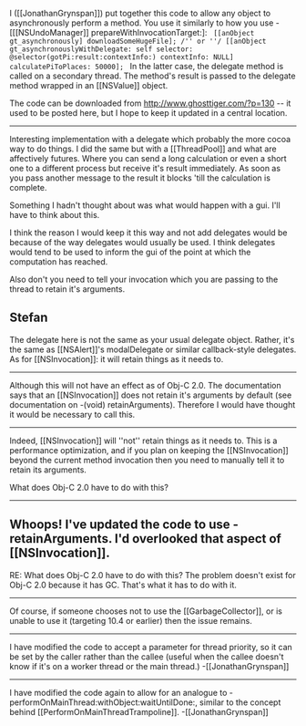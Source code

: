 I ([[JonathanGrynspan]]) put together this code to allow any object to asynchronously perform a method. You use it similarly to how you use -[[[NSUndoManager]] prepareWithInvocationTarget:]:
<code>
[[anObject gt_asynchronously] downloadSomeHugeFile];
/'' or ''/
[[anObject gt_asynchronouslyWithDelegate: self selector: @selector(gotPi:result:contextInfo:) contextInfo: NULL] calculatePiToPlaces: 50000];
</code>
In the latter case, the delegate method is called on a secondary thread. The method's result is passed to the delegate method wrapped in an [[NSValue]] object.

The code can be downloaded from http://www.ghosttiger.com/?p=130 -- it used to be posted here, but I hope to keep it updated in a central location.

----
Interesting implementation with a delegate which probably the more cocoa way to do things. I did the same but with a [[ThreadPool]] and what are affectively futures. Where you can send a long calculation or even a short one to a different process but receive it's result immediately. As soon as you pass another message to the result it blocks 'till the calculation is complete. 

Something I hadn't thought about was what would happen with a gui. I'll have to think about this.

I think the reason I would keep it this way and not add delegates would be because of the way delegates would usually be used. I think delegates would tend to be used to inform the gui of the point at which the computation has reached. 

Also don't you need to tell your invocation which you are passing to the thread to retain it's arguments.

Stefan
----

The delegate here is not the same as your usual delegate object. Rather, it's the same as [[NSAlert]]'s modalDelegate or similar callback-style delegates. As for [[NSInvocation]]: it will retain things as it needs to.

----
Although this will not have an effect as of Obj-C 2.0. The documentation says that an [[NSInvocation]] does not retain it's arguments by default (see documentation on -(void) retainArguments). Therefore I would have thought it would be necessary to call this.
 
----
Indeed, [[NSInvocation]] will ''not'' retain things as it needs to. This is a performance optimization, and if you plan on keeping the [[NSInvocation]] beyond the current method invocation then you need to manually tell it to retain its arguments.

What does Obj-C 2.0 have to do with this?

----
Whoops! I've updated the code to use -retainArguments. I'd overlooked that aspect of [[NSInvocation]].
----
RE: What does Obj-C 2.0 have to do with this?
The problem doesn't exist for Obj-C 2.0 because it has GC. That's what it has to do with it.

----
Of course, if someone chooses not to use the [[GarbageCollector]], or is unable to use it (targeting 10.4 or earlier) then the issue remains.

----
I have modified the code to accept a parameter for thread priority, so it can be set by the caller rather than the callee (useful when the callee doesn't know if it's on a worker thread or the main thread.) -[[JonathanGrynspan]]

----
I have modified the code again to allow for an analogue to -performOnMainThread:withObject:waitUntilDone:, similar to the concept behind [[PerformOnMainThreadTrampoline]]. -[[JonathanGrynspan]]